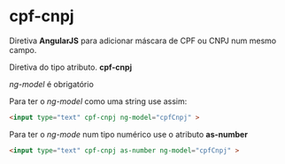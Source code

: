 # cpf-cnpj
Diretiva __AngularJS__ para adicionar máscara de CPF ou CNPJ num mesmo campo.

Diretiva do tipo atributo. **cpf-cnpj**

*ng-model* é obrigatório

Para ter o *ng-model* como uma string use assim:

```html
<input type="text" cpf-cnpj ng-model="cpfCnpj" >
```

Para ter o *ng-mode* num tipo numérico use o atributo **as-number**

```html
<input type="text" cpf-cnpj as-number ng-model="cpfCnpj" >
```

